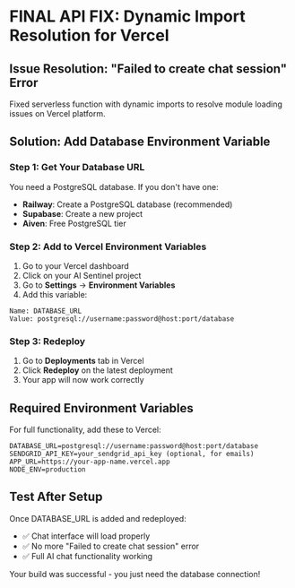 # FINAL API FIX: Dynamic Import Resolution for Vercel

## Issue Resolution: "Failed to create chat session" Error  

Fixed serverless function with dynamic imports to resolve module loading issues on Vercel platform.

## Solution: Add Database Environment Variable

### Step 1: Get Your Database URL
You need a PostgreSQL database. If you don't have one:
- **Railway**: Create a PostgreSQL database (recommended)
- **Supabase**: Create a new project
- **Aiven**: Free PostgreSQL tier

### Step 2: Add to Vercel Environment Variables
1. Go to your Vercel dashboard
2. Click on your AI Sentinel project
3. Go to **Settings** → **Environment Variables**
4. Add this variable:

```
Name: DATABASE_URL
Value: postgresql://username:password@host:port/database
```

### Step 3: Redeploy
1. Go to **Deployments** tab in Vercel
2. Click **Redeploy** on the latest deployment
3. Your app will now work correctly

## Required Environment Variables

For full functionality, add these to Vercel:

```
DATABASE_URL=postgresql://username:password@host:port/database
SENDGRID_API_KEY=your_sendgrid_api_key (optional, for emails)
APP_URL=https://your-app-name.vercel.app
NODE_ENV=production
```

## Test After Setup

Once DATABASE_URL is added and redeployed:
- ✅ Chat interface will load properly
- ✅ No more "Failed to create chat session" error  
- ✅ Full AI chat functionality working

Your build was successful - you just need the database connection!
